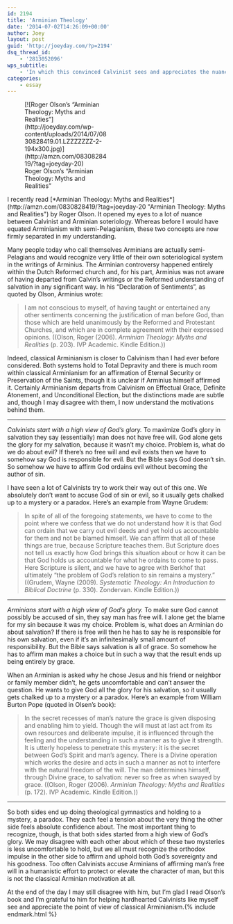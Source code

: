 ```yaml
---
id: 2194
title: 'Arminian Theology'
date: '2014-07-02T14:26:09+00:00'
author: Joey
layout: post
guid: 'http://joeyday.com/?p=2194'
dsq_thread_id:
    - '2813052096'
wps_subtitle:
    - 'In which this convinced Calvinist sees and appreciates the nuances of classical Arminianism'
categories:
    - essay
---
```


<figure aria-describedby="caption-attachment-2195" class="wp-caption alignleft" id="attachment_2195" style="width: 194px">[![Roger Olson’s “Arminian Theology: Myths and Realities”](http://joeyday.com/wp-content/uploads/2014/07/0830828419.01.LZZZZZZZ-2-194x300.jpg)](http://amzn.com/0830828419/?tag=joeyday-20)<figcaption class="wp-caption-text" id="caption-attachment-2195">Roger Olson’s “Arminian Theology: Myths and Realities”</figcaption></figure> I recently read [*Arminian Theology: Myths and Realities*](http://amzn.com/0830828419/?tag=joeyday-20 "Arminian Theology: Myths and Realities") by Roger Olson. It opened my eyes to a lot of nuance between Calvinist and Arminian soteriology. Whereas before I would have equated Arminianism with semi-Pelagianism, these two concepts are now firmly separated in my understanding.

Many people today who call themselves Arminians are actually semi-Pelagians and would recognize very little of their own soteriological system in the writings of Arminius. The Arminian controversy happened entirely within the Dutch Reformed church and, for his part, Arminius was not aware of having departed from Calvin’s writings or the Reformed understanding of salvation in any significant way. In his “Declaration of Sentiments”, as quoted by Olson, Arminius wrote:

> I am not conscious to myself, of having taught or entertained any other sentiments concerning the justification of man before God, than those which are held unanimously by the Reformed and Protestant Churches, and which are in complete agreement with their expressed opinions. ((Olson, Roger (2006). *Arminian Theology: Myths and Realities* (p. 203). IVP Academic. Kindle Edition.))

Indeed, classical Arminianism is closer to Calvinism than I had ever before considered. Both systems hold to Total Depravity and there is much room within classical Arminianism for an affirmation of Eternal Security or Preservation of the Saints, though it is unclear if Arminius himself affirmed it. Certainly Arminianism departs from Calvinism on Effectual Grace, Definite Atonement, and Unconditional Election, but the distinctions made are subtle and, though I may disagree with them, I now understand the motivations behind them.

- - - - - -

*Calvinists start with a high view of God’s glory.* To maximize God’s glory in salvation they say (essentially) man does not have free will. God alone gets the glory for my salvation, because it wasn’t my choice. Problem is, what do we do about evil? If there’s no free will and evil exists then we have to somehow say God is responsible for evil. But the Bible says God doesn’t sin. So somehow we have to affirm God ordains evil without becoming the author of sin.

I have seen a lot of Calvinists try to work their way out of this one. We absolutely don’t want to accuse God of sin or evil, so it usually gets chalked up to a mystery or a paradox. Here’s an example from Wayne Grudem:

> In spite of all of the foregoing statements, we have to come to the point where we confess that we do not understand how it is that God can ordain that we carry out evil deeds and yet hold us accountable for them and not be blamed himself. We can affirm that all of these things are true, because Scripture teaches them. But Scripture does not tell us exactly how God brings this situation about or how it can be that God holds us accountable for what he ordains to come to pass. Here Scripture is silent, and we have to agree with Berkhof that ultimately “the problem of God’s relation to sin remains a mystery.” ((Grudem, Wayne (2009). *Systematic Theology: An Introduction to Biblical Doctrine* (p. 330). Zondervan. Kindle Edition.))

- - - - - -

*Arminians start with a high view of God’s glory.* To make sure God cannot possibly be accused of sin, they say man has free will. I alone get the blame for my sin because it was my choice. Problem is, what does an Arminian do about salvation? If there is free will then he has to say he is responsible for his own salvation, even if it’s an infinitesimally small amount of responsibility. But the Bible says salvation is all of grace. So somehow he has to affirm man makes a choice but in such a way that the result ends up being entirely by grace.

When an Arminian is asked why he chose Jesus and his friend or neighbor or family member didn’t, he gets uncomfortable and can’t answer the question. He wants to give God all the glory for his salvation, so it usually gets chalked up to a mystery or a paradox. Here’s an example from William Burton Pope (quoted in Olsen’s book):

> In the secret recesses of man’s nature the grace is given disposing and enabling him to yield. Though the will must at last act from its own resources and deliberate impulse, it is influenced through the feeling and the understanding in such a manner as to give it strength. It is utterly hopeless to penetrate this mystery: it is the secret between God’s Spirit and man’s agency. There is a Divine operation which works the desire and acts in such a manner as not to interfere with the natural freedom of the will. The man determines himself, through Divine grace, to salvation: never so free as when swayed by grace. ((Olson, Roger (2006). *Arminian Theology: Myths and Realities* (p. 172). IVP Academic. Kindle Edition.))

- - - - - -

So both sides end up doing theological gymnastics and holding to a mystery, a paradox. They each feel a tension about the very thing the other side feels absolute confidence about. The most important thing to recognize, though, is that both sides started from a high view of God’s glory. We may disagree with each other about which of these two mysteries is less uncomfortable to hold, but we all must recognize the orthodox impulse in the other side to affirm and uphold both God’s sovereignty and his goodness. Too often Calvinists accuse Arminians of affirming man’s free will in a humanistic effort to protect or elevate the character of man, but this is not the classical Arminian motivation at all.

At the end of the day I may still disagree with him, but I’m glad I read Olson’s book and I’m grateful to him for helping hardhearted Calvinists like myself see and appreciate the point of view of classical Arminianism.{% include endmark.html %}